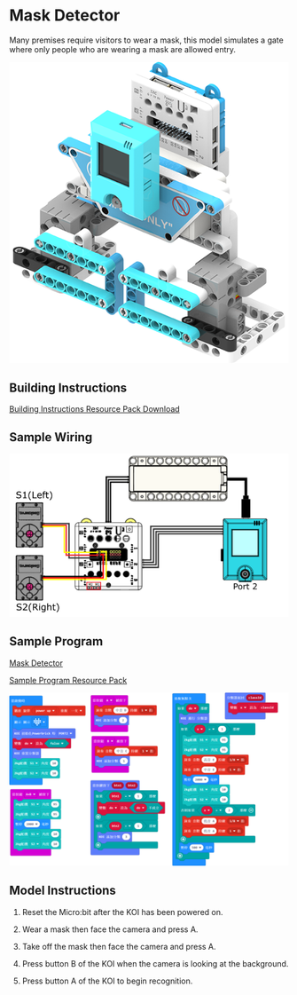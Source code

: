 # Mask Detector

Many premises require visitors to wear a mask, this model simulates a gate where only people who are wearing a mask are allowed entry.

![](../../images/maskdoor.png)

## Building Instructions

[Building Instructions Resource Pack Download](https://bit.ly/AIHealthCareSetBuildingGuide)

## Sample Wiring

![](./images/maskdoorcon.png)

## Sample Program

[Mask Detector](https://makecode.microbit.org/_3i3Dwm7Fm7w1)

[Sample Program Resource Pack](https://bit.ly/AIHealthCareSetHex)

![](./images/maskdoorcode.png)

## Model Instructions

1. Reset the Micro:bit after the KOI has been powered on.

2. Wear a mask then face the camera and press A.

3. Take off the mask then face the camera and press A.

4. Press button B of the KOI when the camera is looking at the background.

5. Press button A of the KOI to begin recognition.




